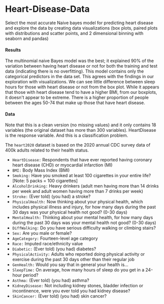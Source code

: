 # Heart-Disease-Data 

Select the most accurate Naive bayes model for predicting heart disease and explore the data by creating  data visualizations (box plots, paired plots with distributions and scatter points, and 2 dimensional binning  with seaborn and pandas)

#### Results
The multinomial naive Bayes model was the best; it explained 90% of the variation between having heart disease or not for both the training and test data (indicating there is no overfitting). 
This model contains only the categorical predictors in the data set.  This agrees with the findings in our exploration with visualizations.  We can see little difference between sleep hours for those with heart disease or not from the box plot. While it appears that those with heart disease tend to have a higher BMI, from our boxplots, it doesn't appear to be extreme.  There is a higher proportion of people between the ages 50-74 that make up those that have heart disease. 


#### Data
Note that this is a clean version (no missing values) and it only contains 18 variables (the original dataset has more than 300 variables). HeartDisease is the response variable. And this is a classification problem.

The `heart2020` dataset is based on the 2020 annual CDC survey data of 400k adults related to their health status.
* `HeartDisease:` Respondents that have ever reported having coronary heart disease (CHD) or myocardial infarction (MI)
* `BMI:` Body Mass Index (BMI)
* `Smoking:` Have you smoked at least 100 cigarettes in your entire life? [Note: 5 packs = 100 cigarettes]
* `AlcoholDrinking:` Heavy drinkers (adult men having more than 14 drinks per week and adult women having more than 7 drinks per week)
* `Stroke:` (Ever told) (you had) a stroke?
* `PhysicalHealth:` Now thinking about your physical health, which includes physical illness and injury, for how many days during the past 30 days was your physical health not good? (0-30 days)
* `MentalHealth:` Thinking about your mental health, for how many days during the past 30 days was your mental health not good? (0-30 days)
* `DiffWalking:` Do you have serious difficulty walking or climbing stairs?
* `Sex:` Are you male or female?
* `AgeCategory:` Fourteen-level age category
* `Race:` Imputed race/ethnicity value
* `Diabetic:` (Ever told) (you had) diabetes?
* `PhysicalActivity:` Adults who reported doing physical activity or exercise during the past 30 days other than their regular job
* `GenHealth:` Would you say that in general your health is...
* `SleepTime:` On average, how many hours of sleep do you get in a 24-hour period?
* `Asthma:` (Ever told) (you had) asthma?
* `KidneyDisease:` Not including kidney stones, bladder infection or incontinence, were you ever told you had kidney disease?
* `SkinCancer:` (Ever told) (you had) skin cancer?
